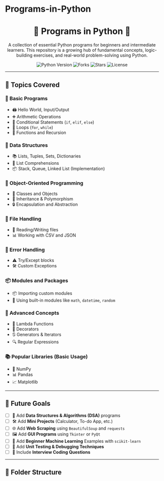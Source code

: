 # Programs-in-Python

<h1 align="center">🐍 Programs in Python 🚀</h1>

<p align="center">
  A collection of essential Python programs for beginners and intermediate learners. This repository is a growing hub of fundamental concepts, logic-building exercises, and real-world problem-solving using Python.
</p>

<p align="center">
  <img src="https://img.shields.io/badge/Python-3.11-blue.svg" alt="Python Version"/>
  <img src="https://img.shields.io/github/forks/your-username/programs-in-python?style=social" alt="Forks"/>
  <img src="https://img.shields.io/github/stars/your-username/programs-in-python?style=social" alt="Stars"/>
  <img src="https://img.shields.io/github/license/your-username/programs-in-python" alt="License"/>
</p>

---

## 🧠 Topics Covered

### 📘 Basic Programs
- 🖨️ Hello World, Input/Output
- ➕ Arithmetic Operations
- 🔀 Conditional Statements (`if`, `elif`, `else`)
- 🔁 Loops (`for`, `while`)
- 🧮 Functions and Recursion

### 🧺 Data Structures
- 📚 Lists, Tuples, Sets, Dictionaries
- 🧠 List Comprehensions
- 📦 Stack, Queue, Linked List (Implementation)

### 🧱 Object-Oriented Programming
- 👤 Classes and Objects
- 🧬 Inheritance & Polymorphism
- 🔒 Encapsulation and Abstraction

### 📁 File Handling
- 📖 Reading/Writing files
- 📊 Working with CSV and JSON

### 🚨 Error Handling
- ⚠️ Try/Except blocks
- 🛠️ Custom Exceptions

### 📦 Modules and Packages
- 📦 Importing custom modules
- 🔧 Using built-in modules like `math`, `datetime`, `random`

### 🚀 Advanced Concepts
- 🧩 Lambda Functions
- 🎨 Decorators
- 🔃 Generators & Iterators
- 🔍 Regular Expressions

### 📚 Popular Libraries (Basic Usage)
- 🧮 NumPy
- 📊 Pandas
- 📈 Matplotlib

---

## 🎯 Future Goals

- [ ] 📐 Add **Data Structures & Algorithms (DSA)** programs  
- [ ] 🛠️ Add **Mini Projects** (Calculator, To-do App, etc.)  
- [ ] 🌐 Add **Web Scraping** using `BeautifulSoup` and `requests`  
- [ ] 🖼️ Add **GUI Programs** using `Tkinter` or `PyQt`  
- [ ] 🧠 Add **Beginner Machine Learning** Examples with `scikit-learn`  
- [ ] 🧪 Add **Unit Testing & Debugging Techniques**  
- [ ] 💼 Include **Interview Coding Questions**

---

## 📂 Folder Structure

